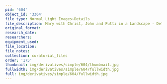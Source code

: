 ```yaml
---
pid: '604'
object_id: '3364'
file_type: Normal Light Images›Details
file_description: Mary with Christ, John and Putti in a Landscape - Detail 3
original_format:
research_date:
researchers:
equipment_used:
file_location:
file_notes:
collection: curatorial_files
order: '175'
thumbnail: img/derivatives/simple/604/thumbnail.jpg
fullwidth: img/derivatives/simple/604/fullwidth.jpg
full: img/derivatives/simple/604/fullwidth.jpg
---
```

